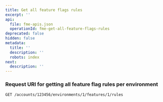 ```yaml
---
title: Get all feature flags rules
excerpt: ''
api:
  file: fme-apis.json
  operationId: fme-get-all-feature-flags-rules
deprecated: false
hidden: false
metadata:
  title: ''
  description: ''
  robots: index
next:
  description: ''
---
```

### Request URI for getting all feature flag rules per environment

```
GET /accounts/123456/environments/1/features/1/rules
```

